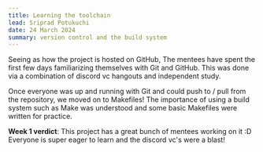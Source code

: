 ```yaml
---
title: Learning the toolchain
lead: Sriprad Potukuchi
date: 24 March 2024
summary: version control and the build system
---
```


Seeing as how the project is hosted on GitHub, The mentees have spent the first few days familiarizing themselves with Git and GitHub.
This was done via a combination of discord vc hangouts and independent study.

Once everyone was up and running with Git and could push to / pull from the repository, we moved on to Makefiles! The importance of using a build system such as Make was understood and some basic Makefiles were written for practice.

**Week 1 verdict**: This project has a great bunch of mentees working on it :D Everyone is super eager to learn and the discord vc's were a blast!
